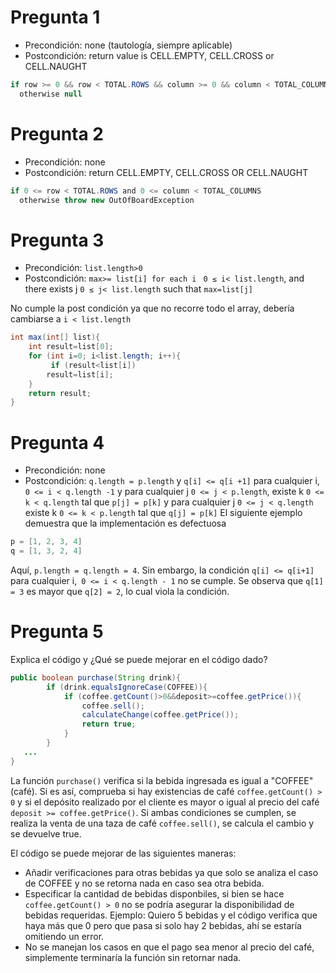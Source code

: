 # Pregunta 1
- Precondición: none (tautología, siempre aplicable)
- Postcondición: return value is CELL.EMPTY, CELL.CROSS or CELL.NAUGHT
```Java
if row >= 0 && row < TOTAL.ROWS && column >= 0 && column < TOTAL_COLUMN
  otherwise null
```

# Pregunta 2
- Precondición: none
- Postcondición: return CELL.EMPTY, CELL.CROSS OR CELL.NAUGHT
```Java
if 0 <= row < TOTAL.ROWS and 0 <= column < TOTAL_COLUMNS
  otherwise throw new OutOfBoardException
```

# Pregunta 3
- Precondición: ```list.length>0```
- Postcondición: ```max>= list[i] for each i ```
  ```0 ≤ i< list.length```, and there exists j 
  ```0 ≤ j< list.length``` such that ```max=list[j]```

No cumple la post condición ya que no recorre todo el array, debería cambiarse a ```i < list.length```
```Java
int max(int[] list){
	int result=list[0];
	for (int i=0; i<list.length; i++){
	     if (result<list[i])
		result=list[i];
	}
	return result;
}
```

# Pregunta 4
- Precondición: none
- Postcondición: ```q.length = p.length``` y ```q[i] <= q[i +1]``` para cualquier i, ``` 0 <= i < q.length -1``` y para cualquier j ```0 <= j < p.length```, existe k ```0 <= k < q.length``` tal que ```p[j] = p[k]``` y para cualquier j ```0 <= j < q.length``` existe k ```0 <= k < p.length``` tal que ```q[j] = p[k]```
El siguiente ejemplo demuestra que la implementación es defectuosa
```Java
p = [1, 2, 3, 4]
q = [1, 3, 2, 4]
```
Aquí, ```p.length = q.length = 4```. Sin embargo, la condición ```q[i] <= q[i+1]``` para cualquier i,``` 0 <= i < q.length - 1``` no se cumple. Se observa que ```q[1] = 3``` es mayor que ```q[2] = 2```, lo cual viola la condición.

# Pregunta 5
Explica el código y ¿Qué se puede mejorar en el código dado?
```Java
public boolean purchase(String drink){
        if (drink.equalsIgnoreCase(COFFEE)){
            if (coffee.getCount()>0&&deposit>=coffee.getPrice()){
                coffee.sell();
                calculateChange(coffee.getPrice());
                return true;
            }
        } 
   ...
}
```


La función ```purchase()``` verifica si la bebida ingresada es igual a "COFFEE" (café). Si es así, comprueba si hay existencias de café ```coffee.getCount() > 0``` y si el depósito realizado por el cliente es mayor o igual al precio del café ```deposit >= coffee.getPrice()```. Si ambas condiciones se cumplen, se realiza la venta de una taza de café ```coffee.sell()```, se calcula el cambio y se devuelve true.

El código se puede mejorar de las siguientes maneras:
- Añadir verificaciones para otras bebidas ya que solo se analiza el caso de COFFEE y no se retorna nada en caso sea otra bebida.
- Especificar la cantidad de bebidas disponbiles, si bien se hace ```coffee.getCount() > 0``` no se podría asegurar la disponibilidad de bebidas requeridas. Ejemplo: Quiero 5 bebidas y el código verifica que haya más que 0 pero que pasa si solo hay 2 bebidas, ahí se estaría omitiendo un error.
- No se manejan los casos en que el pago sea menor al precio del café, simplemente terminaría la función sin retornar nada.

